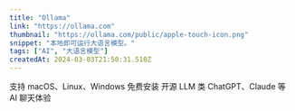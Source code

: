 ```yaml
---
title: "Ollama"
link: "https://ollama.com"
thumbnail: "https://ollama.com/public/apple-touch-icon.png"
snippet: "本地即可运行大语言模型。"
tags: ["AI", "大语言模型"]
createdAt: 2024-03-03T21:50:31.510Z
---
```

支持 macOS、Linux、Windows 免费安装
开源 LLM
类 ChatGPT、Claude 等 AI 聊天体验

